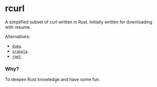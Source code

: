 # rcurl

A simplified subset of curl written in Rust.
Initially written for downloading with resume.

Alternatives:
* [`duma`](https://github.com/mattgathu/duma).
* [`grapple`](https://github.com/daveallie/grapple).
* [`rget`](https://github.com/Arcterus/rget).

### Why?

To deepen Rust knowledge and have some fun.
